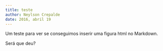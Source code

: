 ```yaml
---
title: teste
author: Neylson Crepalde
date: 2016, abril 19
---
```


Um teste para ver se conseguimos inserir uma figura html no Markdown.



Será que deu?
